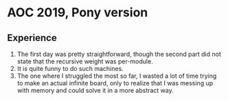 # AOC 2019, Pony version

## Experience

1) The first day was pretty straightforward, though the second part did not state that the recursive weight was per-module.
2) It is quite funny to do such machines.
3) The one where I struggled the most so far, I wasted a lot of time trying to make an actual infinite board, only to realize that I was messing up with memory and could solve it in a more abstract way.
